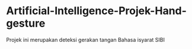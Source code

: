 # Artificial-Intelligence-Projek-Hand-gesture
Projek ini merupakan deteksi gerakan tangan Bahasa isyarat SIBI
